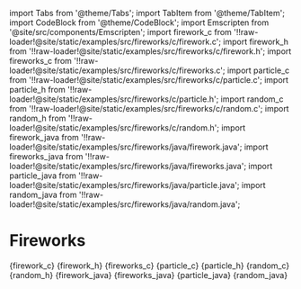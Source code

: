 import Tabs from '@theme/Tabs';
import TabItem from '@theme/TabItem';
import CodeBlock from '@theme/CodeBlock';
import Emscripten from '@site/src/components/Emscripten';
import firework_c from '!!raw-loader!@site/static/examples/src/fireworks/c/firework.c';
import firework_h from '!!raw-loader!@site/static/examples/src/fireworks/c/firework.h';
import fireworks_c from '!!raw-loader!@site/static/examples/src/fireworks/c/fireworks.c';
import particle_c from '!!raw-loader!@site/static/examples/src/fireworks/c/particle.c';
import particle_h from '!!raw-loader!@site/static/examples/src/fireworks/c/particle.h';
import random_c from '!!raw-loader!@site/static/examples/src/fireworks/c/random.c';
import random_h from '!!raw-loader!@site/static/examples/src/fireworks/c/random.h';
import firework_java from '!!raw-loader!@site/static/examples/src/fireworks/java/firework.java';
import fireworks_java from '!!raw-loader!@site/static/examples/src/fireworks/java/fireworks.java';
import particle_java from '!!raw-loader!@site/static/examples/src/fireworks/java/particle.java';
import random_java from '!!raw-loader!@site/static/examples/src/fireworks/java/random.java';

# Fireworks

<Emscripten src="/examples/fireworks.html" />

<Tabs groupId="lang">
<TabItem value="c" label="C">
<CodeBlock language="c" title="firework.c">{firework_c}</CodeBlock>
<CodeBlock language="c" title="firework.h">{firework_h}</CodeBlock>
<CodeBlock language="c" title="fireworks.c">{fireworks_c}</CodeBlock>
<CodeBlock language="c" title="particle.c">{particle_c}</CodeBlock>
<CodeBlock language="c" title="particle.h">{particle_h}</CodeBlock>
<CodeBlock language="c" title="random.c">{random_c}</CodeBlock>
<CodeBlock language="c" title="random.h">{random_h}</CodeBlock>
</TabItem>
<TabItem value="java" label="Java">
<CodeBlock language="java" title="Firework.java">{firework_java}</CodeBlock>
<CodeBlock language="java" title="Fireworks.java">{fireworks_java}</CodeBlock>
<CodeBlock language="java" title="Particle.java">{particle_java}</CodeBlock>
<CodeBlock language="java" title="Random.java">{random_java}</CodeBlock>
</TabItem>
</Tabs>